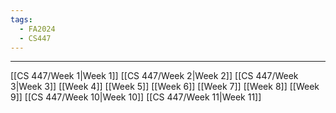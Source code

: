 ```yaml
---
tags:
  - FA2024
  - CS447
---
```

---
[[CS 447/Week 1|Week 1]]
[[CS 447/Week 2|Week 2]]
[[CS 447/Week 3|Week 3]]
[[Week 4]]
[[Week 5]]
[[Week 6]]
[[Week 7]]
[[Week 8]]
[[Week 9]]
[[CS 447/Week 10|Week 10]]
[[CS 447/Week 11|Week 11]]


